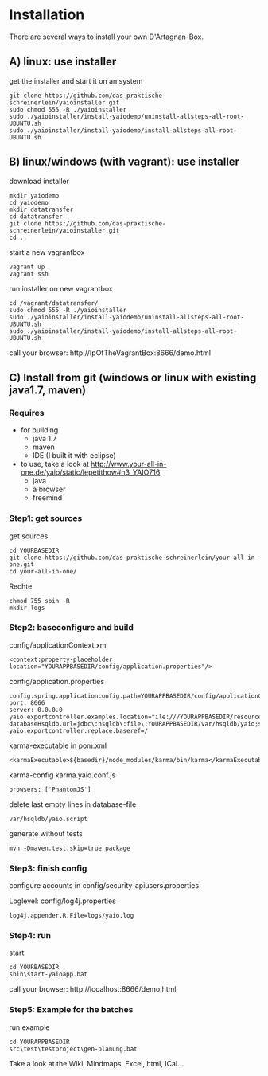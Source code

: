 # Installation

There are several ways to install your own D'Artagnan-Box.

## A) linux: use installer
get the installer and start it on an system

    git clone https://github.com/das-praktische-schreinerlein/yaioinstaller.git
    sudo chmod 555 -R ./yaioinstaller
    sudo ./yaioinstaller/install-yaiodemo/uninstall-allsteps-all-root-UBUNTU.sh
    sudo ./yaioinstaller/install-yaiodemo/install-allsteps-all-root-UBUNTU.sh

## B) linux/windows (with vagrant): use installer 
download installer

    mkdir yaiodemo
    cd yaiodemo
    mkdir datatransfer
    cd datatransfer
    git clone https://github.com/das-praktische-schreinerlein/yaioinstaller.git
    cd ..

start a new vagrantbox

    vagrant up
    vagrant ssh

run installer on new vagrantbox

    cd /vagrant/datatransfer/
    sudo chmod 555 -R ./yaioinstaller
    sudo ./yaioinstaller/install-yaiodemo/uninstall-allsteps-all-root-UBUNTU.sh
    sudo ./yaioinstaller/install-yaiodemo/install-allsteps-all-root-UBUNTU.sh

call your browser: http://IpOfTheVagrantBox:8666/demo.html
    
## C) Install from git (windows or linux with existing java1.7, maven)

### Requires
- for building
    - java 1.7
    - maven
    - IDE (I built it with eclipse)
- to use, take a look at http://www.your-all-in-one.de/yaio/static/lepetithow#h3_YAIO716
    - java
    - a browser
    - freemind

### Step1: get sources

get sources

    cd YOURBASEDIR
    git clone https://github.com/das-praktische-schreinerlein/your-all-in-one.git
    cd your-all-in-one/

Rechte

    chmod 755 sbin -R
    mkdir logs

### Step2: baseconfigure and build
config/applicationContext.xml

    <context:property-placeholder location="YOURAPPBASEDIR/config/application.properties"/>

config/application.properties

    config.spring.applicationconfig.path=YOURAPPBASEDIR/config/applicationContext.xml
    port: 8666
    server: 0.0.0.0
    yaio.exportcontroller.examples.location=file:///YOURAPPBASEDIR/resources/examples/
    databaseHsqldb.url=jdbc\:hsqldb\:file\:YOURAPPBASEDIR/var/hsqldb/yaio;shutdown\=true;hsqldb.write_delay\=false;
    yaio.exportcontroller.replace.baseref=/

karma-executable in pom.xml

    <karmaExecutable>${basedir}/node_modules/karma/bin/karma</karmaExecutable>

karma-config karma.yaio.conf.js

    browsers: ['PhantomJS']

delete last empty lines in database-file

    var/hsqldb/yaio.script

generate without tests

    mvn -Dmaven.test.skip=true package

### Step3: finish config

configure accounts in config/security-apiusers.properties

Loglevel: config/log4j.properties

    log4j.appender.R.File=logs/yaio.log

### Step4: run
start

    cd YOURBASEDIR
    sbin\start-yaioapp.bat

call your browser: http://localhost:8666/demo.html

### Step5: Example for the batches

run example 

    cd YOURAPPBASEDIR
    src\test\testproject\gen-planung.bat

Take a look at the Wiki, Mindmaps, Excel, html, ICal...
